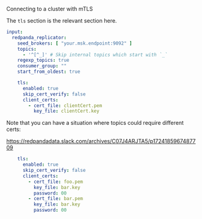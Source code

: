 Connecting to a cluster with mTLS

The `tls` section is the relevant section here.

```yaml
input:
  redpanda_replicator:
    seed_brokers: [ "your.msk.endpoint:9092" ]
    topics:
      - '^[^_]' # Skip internal topics which start with `_`
    regexp_topics: true
    consumer_group: ""
    start_from_oldest: true

    tls:
      enabled: true
      skip_cert_verify: false
      client_certs:
        - cert_file: clientCert.pem
          key_file: clientCert.key
```


Note that you can have a situation where topics could require different certs:

https://redpandadata.slack.com/archives/C07J4ARJTA5/p1724185967487709


```yaml
    tls:
      enabled: true
      skip_cert_verify: false
      client_certs:
        - cert_file: foo.pem
          key_file: bar.key
          password: 00
        - cert_file: bar.pem
          key_file: bar.key
          password: 00
```
